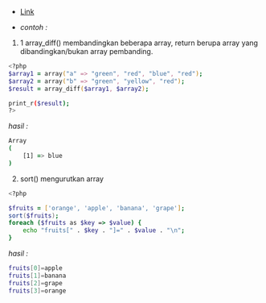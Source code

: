 - [Link](https://www.php.net/manual/en/ref.array.php)

- _contoh :_

1. 1 array_diff() membandingkan beberapa array, return berupa array yang dibandingkan/bukan array pembanding.

```zsh
<?php
$array1 = array("a" => "green", "red", "blue", "red");
$array2 = array("b" => "green", "yellow", "red");
$result = array_diff($array1, $array2);

print_r($result);
?>
```

_hasil :_

```zsh
Array
(
    [1] => blue
)
```

2. sort() mengurutkan array

```zsh
<?php

$fruits = ['orange', 'apple', 'banana', 'grape'];
sort($fruits);
foreach ($fruits as $key => $value) {
    echo "fruits[" . $key . "]=" . $value . "\n";
}
```

_hasil :_

```zsh
fruits[0]=apple
fruits[1]=banana
fruits[2]=grape
fruits[3]=orange
```
